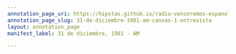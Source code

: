```yaml
---
annotation_page_uri: https://hipstas.github.io/radio-venceremos-espanol/annotations/31-de-diciembre-1981-am-canvas-1-entrevista.json
annotation_page_slug: 31-de-diciembre-1981-am-canvas-1-entrevista
layout: annotation_page
manifest_label: 31 de diciembre, 1981 - AM

---
```

